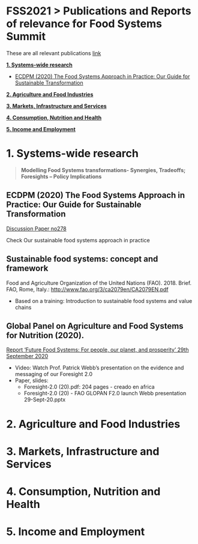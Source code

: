 # FSS2021 > Publications and Reports of relevance for Food Systems Summit
These are all relevant publications [link](https://sc-fss2021.org/materials/publications-and-reports-of-relevance-for-food-systems-summit/)

[**1. Systems-wide research**](#1-systems-wide-research)  
- [ECDPM (2020) The Food Systems Approach in Practice: Our Guide for Sustainable Transformation](#ecdpm-2020the-food-systems-approach-in-practice-our-guide-for-sustainable-transformation)  


[**2. Agriculture and Food Industries**](#2-agriculture-and-food-industries)  

[**3. Markets, Infrastructure and Services**](#3-markets-infrastructure-and-services)  

[**4. Consumption, Nutrition and Health**](#4-consumption-nutrition-and-health)  

[**5. Income and Employment**](#5-income-and-employment)  

# 1. Systems-wide research
> **Modelling Food Systems transformations- Synergies, Tradeoffs; Foresights – Policy Implications**

## ECDPM (2020) The Food Systems Approach in Practice: Our Guide for Sustainable Transformation
[Discussion Paper no278](https://ecdpm.org/wp-content/uploads/Food-Systems-Approach-In-Practice-Guide-For-Sustainable-Transformation-ECDPM-Discussion-Paper-278-2020.pdf)

Check Our sustainable food systems approach in practice
 
## Sustainable food systems: concept and framework
Food and Agriculture Organization of the United Nations (FAO). 2018. Brief. FAO, Rome, Italy.: http://www.fao.org/3/ca2079en/CA2079EN.pdf
- Based on a training: Introduction to sustainable food systems and value chains

## Global Panel on Agriculture and Food Systems for Nutrition (2020).
[Report ‘Future Food Systems: For people, our planet, and prosperity’ 29th September 2020](https://www.glopan.org/foresight2/)

- Video: Watch Prof. Patrick Webb’s presentation on the evidence and messaging of our Foresight 2.0
- Paper, slides:
  - Foresight-2.0 (20).pdf: 204 pages - creado en africa
  - Foresight-2.0 (20) - FAO GLOPAN F2.0 launch Webb presentation 29-Sept-20.pptx

# 2. Agriculture and Food Industries

# 3. Markets, Infrastructure and Services

# 4. Consumption, Nutrition and Health

# 5. Income and Employment
